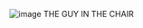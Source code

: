 ![image](https://user-images.githubusercontent.com/90412626/174774639-a26d538e-c1af-4c1d-85be-c77bafb6424c.png)
THE GUY IN THE CHAIR 
